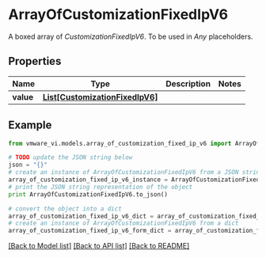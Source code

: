 # ArrayOfCustomizationFixedIpV6

A boxed array of *CustomizationFixedIpV6*. To be used in *Any* placeholders. 

## Properties
Name | Type | Description | Notes
------------ | ------------- | ------------- | -------------
**value** | [**List[CustomizationFixedIpV6]**](CustomizationFixedIpV6.md) |  | 

## Example

```python
from vmware_vi.models.array_of_customization_fixed_ip_v6 import ArrayOfCustomizationFixedIpV6

# TODO update the JSON string below
json = "{}"
# create an instance of ArrayOfCustomizationFixedIpV6 from a JSON string
array_of_customization_fixed_ip_v6_instance = ArrayOfCustomizationFixedIpV6.from_json(json)
# print the JSON string representation of the object
print ArrayOfCustomizationFixedIpV6.to_json()

# convert the object into a dict
array_of_customization_fixed_ip_v6_dict = array_of_customization_fixed_ip_v6_instance.to_dict()
# create an instance of ArrayOfCustomizationFixedIpV6 from a dict
array_of_customization_fixed_ip_v6_form_dict = array_of_customization_fixed_ip_v6.from_dict(array_of_customization_fixed_ip_v6_dict)
```
[[Back to Model list]](../README.md#documentation-for-models) [[Back to API list]](../README.md#documentation-for-api-endpoints) [[Back to README]](../README.md)



